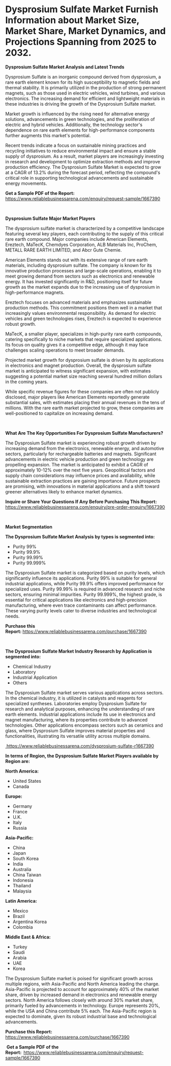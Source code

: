 <p><h1>Dysprosium Sulfate Market Furnish Information about Market Size, Market Share, Market Dynamics, and Projections Spanning from 2025 to 2032.</h1></p><p><strong>Dysprosium Sulfate Market Analysis and Latest Trends</strong></p>
<p><p>Dysprosium Sulfate is an inorganic compound derived from dysprosium, a rare earth element known for its high susceptibility to magnetic fields and thermal stability. It is primarily utilized in the production of strong permanent magnets, such as those used in electric vehicles, wind turbines, and various electronics. The increasing demand for efficient and lightweight materials in these industries is driving the growth of the Dysprosium Sulfate market.</p><p>Market growth is influenced by the rising need for alternative energy solutions, advancements in green technologies, and the proliferation of electric and hybrid vehicles. Additionally, the technology sector's dependence on rare earth elements for high-performance components further augments this market's potential. </p><p>Recent trends indicate a focus on sustainable mining practices and recycling initiatives to reduce environmental impact and ensure a stable supply of dysprosium. As a result, market players are increasingly investing in research and development to optimize extraction methods and improve production efficiency. The Dysprosium Sulfate Market is expected to grow at a CAGR of 13.2% during the forecast period, reflecting the compound's critical role in supporting technological advancements and sustainable energy movements.</p></p>
<p><strong>Get a Sample PDF of the Report:&nbsp;</strong> <a href="https://www.reliablebusinessarena.com/enquiry/request-sample/1667390?utm_campaign=2209&utm_medium=2&utm_source=Github&utm_content=ia&utm_term=18042025&utm_id=dysprosium-sulfate">https://www.reliablebusinessarena.com/enquiry/request-sample/1667390</a></p>
<p>&nbsp;</p>
<p><strong>Dysprosium Sulfate Major Market Players</strong></p>
<p><p>The dysprosium sulfate market is characterized by a competitive landscape featuring several key players, each contributing to the supply of this critical rare earth compound. Major companies include American Elements, Ereztech, MaTecK, Chemdyes Corporation, ALB Materials Inc, ProChem, METALL RARE EARTH LIMITED, and Abcr Gute Chemie.</p><p>American Elements stands out with its extensive range of rare earth materials, including dysprosium sulfate. The company is known for its innovative production processes and large-scale operations, enabling it to meet growing demand from sectors such as electronics and renewable energy. It has invested significantly in R&D, positioning itself for future growth as the market expands due to the increasing use of dysprosium in high-performance magnets.</p><p>Ereztech focuses on advanced materials and emphasizes sustainable production methods. This commitment positions them well in a market that increasingly values environmental responsibility. As demand for electric vehicles and green technologies rises, Ereztech is expected to experience robust growth.</p><p>MaTecK, a smaller player, specializes in high-purity rare earth compounds, catering specifically to niche markets that require specialized applications. Its focus on quality gives it a competitive edge, although it may face challenges scaling operations to meet broader demands.</p><p>Projected market growth for dysprosium sulfate is driven by its applications in electronics and magnet production. Overall, the dysprosium sulfate market is anticipated to witness significant expansion, with estimates suggesting a potential market size reaching several hundred million dollars in the coming years.</p><p>While specific revenue figures for these companies are often not publicly disclosed, major players like American Elements reportedly generate substantial sales, with estimates placing their annual revenues in the tens of millions. With the rare earth market projected to grow, these companies are well-positioned to capitalize on increasing demand.</p></p>
<p>&nbsp;</p>
<p><strong>What Are The Key Opportunities For Dysprosium Sulfate Manufacturers?</strong></p>
<p><p>The Dysprosium Sulfate market is experiencing robust growth driven by increasing demand from the electronics, renewable energy, and automotive sectors, particularly for rechargeable batteries and magnets. Significant advancements in electric vehicle production and green technology are propelling expansion. The market is anticipated to exhibit a CAGR of approximately 10-12% over the next five years. Geopolitical factors and supply chain considerations may influence prices and availability, while sustainable extraction practices are gaining importance. Future prospects are promising, with innovations in material applications and a shift toward greener alternatives likely to enhance market dynamics.</p></p>
<p><strong>Inquire or Share Your Questions If Any Before Purchasing This Report:</strong> <a href="https://www.reliablebusinessarena.com/enquiry/pre-order-enquiry/1667390?utm_campaign=2209&utm_medium=2&utm_source=Github&utm_content=ia&utm_term=18042025&utm_id=dysprosium-sulfate">https://www.reliablebusinessarena.com/enquiry/pre-order-enquiry/1667390</a></p>
<p>&nbsp;</p>
<p><strong>Market Segmentation</strong></p>
<p><strong>The Dysprosium Sulfate Market Analysis by types is segmented into:</strong></p>
<p><ul><li>Purity 99%</li><li>Purity 99.9%</li><li>Purity 99.99%</li><li>Purity 99.999%</li></ul></p>
<p><p>The Dysprosium Sulfate market is categorized based on purity levels, which significantly influence its applications. Purity 99% is suitable for general industrial applications, while Purity 99.9% offers improved performance for specialized uses. Purity 99.99% is required in advanced research and niche sectors, ensuring minimal impurities. Purity 99.999%, the highest grade, is essential for critical applications like electronics and high-precision manufacturing, where even trace contaminants can affect performance. These varying purity levels cater to diverse industries and technological needs.</p></p>
<p><strong>Purchase this Report:&nbsp;</strong><a href="https://www.reliablebusinessarena.com/purchase/1667390?utm_campaign=2209&utm_medium=2&utm_source=Github&utm_content=ia&utm_term=18042025&utm_id=dysprosium-sulfate">https://www.reliablebusinessarena.com/purchase/1667390</a></p>
<p>&nbsp;</p>
<p><strong>The Dysprosium Sulfate Market Industry Research by Application is segmented into:</strong></p>
<p><ul><li>Chemical Industry</li><li>Laboratory</li><li>Industrial Application</li><li>Others</li></ul></p>
<p><p>The Dysprosium Sulfate market serves various applications across sectors. In the chemical industry, it is utilized in catalysts and reagents for specialized syntheses. Laboratories employ Dysprosium Sulfate for research and analytical purposes, enhancing the understanding of rare earth elements. Industrial applications include its use in electronics and magnet manufacturing, where its properties contribute to advanced technologies. Other applications encompass sectors such as ceramics and glass, where Dysprosium Sulfate improves material properties and functionalities, illustrating its versatile utility across multiple domains.</p></p>
<p><a href="https://www.reliablebusinessarena.com/dysprosium-sulfate-r1667390?utm_campaign=2209&utm_medium=2&utm_source=Github&utm_content=ia&utm_term=18042025&utm_id=dysprosium-sulfate">&nbsp;https://www.reliablebusinessarena.com/dysprosium-sulfate-r1667390</a></p>
<p><strong>In terms of Region, the Dysprosium Sulfate Market Players available by Region are:</strong></p>
<p>
    <p> <strong> North America: </strong>
        <ul>
            <li>United States</li>
            <li>Canada</li>
        </ul>
        </p> 
    <p> <strong> Europe: </strong>
        <ul>
            <li>Germany</li>
            <li>France</li>
            <li>U.K.</li>
            <li>Italy</li>
            <li>Russia</li>
        </ul>
        </p> 
    <p> <strong> Asia-Pacific: </strong>
        <ul>
            <li>China</li>
            <li>Japan</li>
            <li>South Korea</li>
            <li>India</li>
            <li>Australia</li>
            <li>China Taiwan</li>
            <li>Indonesia</li>
            <li>Thailand</li>
            <li>Malaysia</li>
        </ul>
        </p> 
    <p> <strong> Latin America: </strong>
        <ul>
            <li>Mexico</li>
            <li>Brazil</li>
            <li>Argentina Korea</li>
            <li>Colombia</li>
        </ul>
        </p> 
    <p> <strong> Middle East & Africa: </strong>
        <ul>
            <li>Turkey</li>
            <li>Saudi</li>
            <li>Arabia</li>
            <li>UAE</li>
            <li>Korea</li>
        </ul>
    </p>
    </p>
<p><p>The Dysprosium Sulfate market is poised for significant growth across multiple regions, with Asia-Pacific and North America leading the charge. Asia-Pacific is projected to account for approximately 40% of the market share, driven by increased demand in electronics and renewable energy sectors. North America follows closely with around 30% market share, primarily fueled by advancements in technology. Europe represents 20%, while the USA and China contribute 5% each. The Asia-Pacific region is expected to dominate, given its robust industrial base and technological advancements.</p></p>
<p><strong>Purchase this Report: </strong><a href="https://www.reliablebusinessarena.com/purchase/1667390?utm_campaign=2209&utm_medium=2&utm_source=Github&utm_content=ia&utm_term=18042025&utm_id=dysprosium-sulfate">https://www.reliablebusinessarena.com/purchase/1667390</a></p>
<p>&nbsp;<strong>Get a Sample PDF of the Report:&nbsp;&nbsp;</strong><a href="https://www.reliablebusinessarena.com/enquiry/request-sample/1667390?utm_campaign=2209&utm_medium=2&utm_source=Github&utm_content=ia&utm_term=18042025&utm_id=dysprosium-sulfate">https://www.reliablebusinessarena.com/enquiry/request-sample/1667390</a></p>
<p><strong></strong></p>
<p><p></p><p></p><p></p></p>